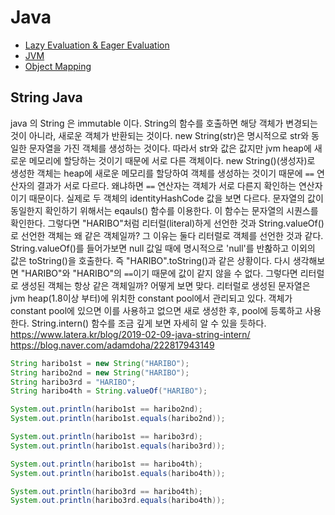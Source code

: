 # Java
* [Lazy Evaluation & Eager Evaluation](./a__lazy-evaluation_eager-evaluation/README.md)
* [JVM](./b__jvm/READMD.md)
* [Object Mapping](https://github.com/spearkkk/map-struct-example)


## String Java
java 의 String 은 immutable 이다.
String의 함수를 호출하면 해당 객체가 변경되는 것이 아니라,
새로운 객체가 반환되는 것이다.
new String(str)은 명시적으로 str와 동일한 문자열을 가진 객체를 생성하는 것이다.
따라서 str와 값은 값지만 jvm heap에 새로운 메모리에 할당하는 것이기 때문에 서로 다른 객체이다.
new String()(생성자)로 생성한 객체는 heap에 새로운 메모리를 할당하여 객체를 생성하는 것이기 때문에
`==` 연산자의 결과가 서로 다르다. 왜냐하면 `==` 연산자는 객체가 서로 다른지 확인하는 연산자이기 때문이다.
실제로 두 객체의 identityHashCode 값을 보면 다르다.
문자열의 값이 동일한지 확인하기 위해서는 eqauls() 함수를 이용한다. 이 함수는 문자열의 시퀀스를 확인한다.
그렇다면 "HARIBO"처럼 리터럴(literal)하게 선언한 것과 String.valueOf()로 선언한 객체는 왜 같은 객체일까?
그 이유는 둘다 리터럴로 객체를 선언한 것과 같다. String.valueOf()를 들어가보면 null 값일 때에 명시적으로 'null'를 반홚하고
이외의 값은 toString()을 호출한다. 즉 "HARIBO".toString()과 같은 상황이다.
다시 생각해보면 "HARIBO"와 "HARIBO"의 `==`이기 때문에 값이 같지 않을 수 없다.
그렇다면 리터럴로 생성된 객체는 항상 같은 객체일까?
어떻게 보면 맞다. 리터럴로 생성된 문자열은 jvm heap(1.8이상 부터)에 위치한 constant pool에서 관리되고 있다.
객체가 constant pool에 있으면 이를 사용하고 없으면 새로 생성한 후, pool에 등록하고 사용한다.
String.intern() 함수를 조금 깊게 보면 자세히 알 수 있을 듯하다.
https://www.latera.kr/blog/2019-02-09-java-string-intern/
https://blog.naver.com/adamdoha/222817943149

```java
String haribo1st = new String("HARIBO");
String haribo2nd = new String("HARIBO");
String haribo3rd = "HARIBO";
String haribo4th = String.valueOf("HARIBO");

System.out.println(haribo1st == haribo2nd);
System.out.println(haribo1st.equals(haribo2nd));

System.out.println(haribo1st == haribo3rd);
System.out.println(haribo1st.equals(haribo3rd));

System.out.println(haribo1st == haribo4th);
System.out.println(haribo1st.equals(haribo4th));

System.out.println(haribo3rd == haribo4th);
System.out.println(haribo3rd.equals(haribo4th));

```
